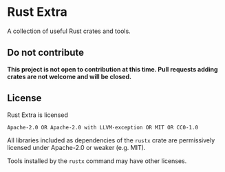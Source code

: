 # Rust Extra

A collection of useful Rust crates and tools.


## Do not contribute

**This project is not open to contribution at this time.
Pull requests adding crates are not welcome and will be closed.**


## License

Rust Extra is licensed

    Apache-2.0 OR Apache-2.0 with LLVM-exception OR MIT OR CC0-1.0

All libraries included as dependencies of the `rustx` crate
are permissively licensed under Apache-2.0 or weaker (e.g. MIT).

Tools installed by the `rustx` command may have other licenses.
